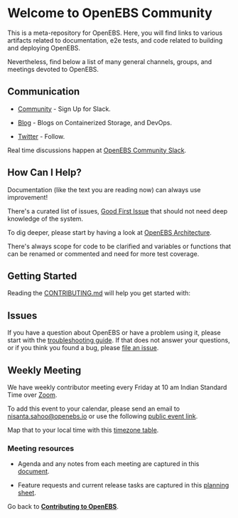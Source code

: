 # Welcome to OpenEBS Community

This is a meta-repository for OpenEBS. Here, you will find links to various artifacts related to documentation, e2e tests, and code related to building and deploying OpenEBS.

Nevertheless, find below a list of many general channels, groups, and meetings devoted to OpenEBS.

## Communication

- [Community](https://openebs.io/join-our-community) - Sign Up for Slack.

- [Blog](https://blog.openebs.io) - Blogs on Containerized Storage, and DevOps.

- [Twitter](https://twitter.com/openebs) - Follow.

Real time discussions happen at [OpenEBS Community Slack](https://openebs-community.slack.com/).

## How Can I Help?

Documentation (like the text you are reading now) can always use improvement!

There's a curated list of issues, [Good First Issue](https://github.com/openebs/openebs/issues?utf8=%E2%9C%93&q=is%3Aissue+is%3Aopen+label%3A%22good+first+issue%22) that should not need deep knowledge of the system.

To dig deeper, please start by having a look at [OpenEBS Architecture](../contribute/design/README.md).

There's always scope for code to be clarified and variables or functions that can be renamed or commented and need for more test coverage.

## Getting Started

Reading the [CONTRIBUTING.md](../CONTRIBUTING.md) will help you get started with:

## Issues

If you have a question about OpenEBS or have a problem using it, please start with the [troubleshooting guide](https://docs.openebs.io/docs/troubleshooting.html).
If that does not answer your questions, or if you think you found a bug, please [file an issue](https://github.com/openebs/openebs/issues).

## Weekly Meeting

We have weekly contributor meeting every Friday at 10 am Indian Standard Time over [Zoom](https://zoom.us/j/438333946).

To add this event to your calendar, please send an email to nisanta.sahoo@openebs.io or use the following [public event link](https://calendar.google.com/calendar/embed?src=openebs%40gmail.com&ctz=Asia%2FCalcutta).

Map that to your local time with this [timezone table](https://www.google.com/search?q=1000+am+in+ist).

### Meeting resources

- Agenda and any notes from each meeting are captured in this [document](https://docs.google.com/document/d/1mHL1ypds4Hf6OnOGz2dOufamu4LiSt4Sgnl9QFrxDls).

- Feature requests and current release tasks are captured in this [planning sheet](https://docs.google.com/spreadsheets/d/1bbphUqbxShBhgr1VHaEQUzIGMaJJacPNKc1ckNXU1QE).

Go back to [**Contributing to OpenEBS**](../CONTRIBUTING.md).
